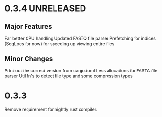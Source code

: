 # 0.3.4 UNRELEASED
## Major Features
Far better CPU handling
Updated FASTQ file parser
Prefetching for indices (SeqLocs for now) for speeding up viewing entire files

## Minor Changes
Print out the correct version from cargo.toml
Less allocations for FASTA file parser
Util fn's to detect file type and some compression types

# 0.3.3
Remove requirement for nightly rust compiler.
